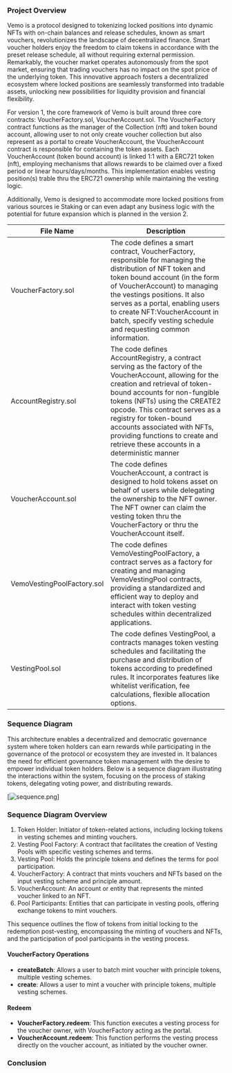 ### Project Overview
Vemo is a protocol designed to tokenizing locked positions into dynamic NFTs with on-chain balances and release schedules, known as smart vouchers, revolutionizes the landscape of decentralized finance. Smart voucher holders enjoy the freedom to claim tokens in accordance with the preset release schedule, all without requiring external permission. Remarkably, the voucher market operates autonomously from the spot market, ensuring that trading vouchers has no impact on the spot price of the underlying token. This innovative approach fosters a decentralized ecosystem where locked positions are seamlessly transformed into tradable assets, unlocking new possibilities for liquidity provision and financial flexibility.

For version 1, the core framework of Vemo is built around three core contracts: VoucherFactory.sol, VoucherAccount.sol. The VoucherFactory contract functions as the manager of the Collection (nft) and token bound account, allowing user to not only create voucher collection but also represent as a portal to create VoucherAccount, the VoucherAccount contract is responsible for containing the token assets. Each VoucherAccount (token bound account) is linked 1:1 with a ERC721 token (nft), employing mechanisms that allows rewards to be claimed over a fixed period or linear hours/days/months. This implementation enables vesting position(s) trable thru the ERC721 ownership while maintaining the vesting logic.

Additionally, Vemo is designed to accommodate more locked positions from various sources ie Staking or can even adapt any business logic with the potential for future expansion which is planned in the version 2.

File Name | Description
-- | --
VoucherFactory.sol | The code defines a smart contract, VoucherFactory, responsible for managing the distribution of NFT token and token bound account (in the form of VoucherAccount) to managing the vestings positions. It also serves as a portal, enabling users to create NFT:VoucherAccount in batch, specify vesting schedule and requesting common information.
AccountRegistry.sol | The code defines AccountRegistry, a contract serving as the factory of the VoucherAccount, allowing for the creation and retrieval of token-bound accounts for non-fungible tokens (NFTs) using the CREATE2 opcode. This contract serves as a registry for token-bound accounts associated with NFTs, providing functions to create and retrieve these accounts in a deterministic manner
VoucherAccount.sol | The code defines VoucherAccount, a contract is designed to hold tokens asset on behalf of users while delegating the ownership to the NFT owner. The NFT owner can claim the vesting token thru the VoucherFactory or thru the VoucherAccount itself.
VemoVestingPoolFactory.sol | The code defines VemoVestingPoolFactory, a contract serves as a factory for creating and managing VemoVestingPool contracts, providing a standardized and efficient way to deploy and interact with token vesting schedules within decentralized applications.
VestingPool.sol | The code defines VestingPool, a contracts manages token vesting schedules and facilitating the purchase and distribution of tokens according to predefined rules. It incorporates features like whitelist verification, fee calculations, flexible allocation options.

### Sequence Diagram

This architecture enables a decentralized and democratic governance system where token holders can earn rewards while participating in the governance of the protocol or ecosystem they are invested in. It balances the need for efficient governance token management with the desire to empower individual token holders.
Below is a sequence diagram illustrating the interactions within the system, focusing on the process of staking tokens, delegating voting power, and distributing rewards.



[![sequence.png](https://www.planttext.com/api/plantuml/png/TLCnRiCm3Dpr2i9xF-2XI9UWGri4HT2fYo0HiM1R2YGwQNvVobPIoLP7du_7koEq2oGzJUCWf2BduUXwjAzkqEX11cZcRrY0Hg0bGpVuma36dWxE3Vjvx3Pp4mmHX_IZDhCX_v7Sf3hqXUW2RVKM_4KfDragg0bhKgIuuS0XZJ9dcQYpZGmCZH1vzAVdIiWMtfpguUoDvQa1WU94-BPNGnrSKg307aOKogCap5L4fRPoJmiVU8MYnaL6RzqLJRNmRZZPPG6hXa1QdLcNOwn8h0fduMmFszaVOMHbDd3FKzHUcIy9xVfEWx4zQcukQWknliswZqeiZS5ubi0VrKbxIbV8ouqgA-4YoZzTFYn_eaOS7zULnBsvCtFlZPBX0-_GQdutlm00)]


### Sequence Diagram Overview
1. Token Holder: Initiator of token-related actions, including locking tokens in vesting schemes and minting vouchers.
2. Vesting Pool Factory: A contract that facilitates the creation of Vesting Pools with specific vesting schemes and terms.
3. Vesting Pool: Holds the principle tokens and defines the terms for pool participation.
4. VoucherFactory: A contract that mints vouchers and NFTs based on the input vesting scheme and principle amount.
5. VoucherAccount: An account or entity that represents the minted voucher linked to an NFT.
6. Pool Participants: Entities that can participate in vesting pools, offering exchange tokens to mint vouchers.


This sequence outlines the flow of tokens from initial locking to the redemption post-vesting, encompassing the minting of vouchers and NFTs, and the participation of pool participants in the vesting process.

#### VoucherFactory Operations

- **createBatch**: Allows a user to batch mint voucher with principle tokens, multiple vesting schemes.
- **create**: Allows a user to mint a voucher with principle tokens, multiple vesting schemes.

#### Redeem

- **VoucherFactory.redeem**: This function executes a vesting process for the voucher owner, with VoucherFactory acting as the portal.
- **VoucherAccount.redeem**: This function performs the vesting process directly on the voucher account, as initiated by the voucher owner.



### Conclusion
